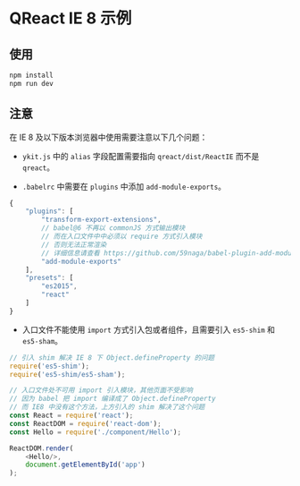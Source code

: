 # QReact IE 8 示例

## 使用

```javascript
npm install
npm run dev
```

## 注意

在 IE 8 及以下版本浏览器中使用需要注意以下几个问题：

- `ykit.js` 中的 `alias` 字段配置需要指向 `qreact/dist/ReactIE` 而不是 `qreact`。

- `.babelrc` 中需要在 `plugins` 中添加 `add-module-exports`。

```javascript
{
    "plugins": [
        "transform-export-extensions",
        // babel@6 不再以 commonJS 方式输出模块
        // 而在入口文件中中必须以 require 方式引入模块
        // 否则无法正常渲染
        // 详细信息请查看 https://github.com/59naga/babel-plugin-add-module-exports
        "add-module-exports"
    ],
    "presets": [
        "es2015",
        "react"
    ]
}
```
- 入口文件不能使用 `import` 方式引入包或者组件，且需要引入 `es5-shim` 和 `es5-sham`。

```javascript
// 引入 shim 解决 IE 8 下 Object.defineProperty 的问题
require('es5-shim');
require('es5-shim/es5-sham');

// 入口文件处不可用 import 引入模块，其他页面不受影响
// 因为 babel 把 import 编译成了 Object.defineProperty
// 而 IE8 中没有这个方法，上方引入的 shim 解决了这个问题
const React = require('react');
const ReactDOM = require('react-dom');
const Hello = require('./component/Hello');

ReactDOM.render(
    <Hello/>,
    document.getElementById('app')
);
```
